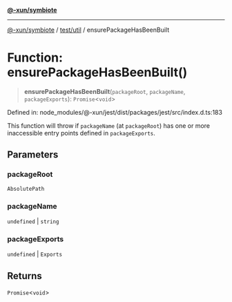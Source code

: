 [**@-xun/symbiote**](../../../README.md)

***

[@-xun/symbiote](../../../README.md) / [test/util](../README.md) / ensurePackageHasBeenBuilt

# Function: ensurePackageHasBeenBuilt()

> **ensurePackageHasBeenBuilt**(`packageRoot`, `packageName`, `packageExports`): `Promise`\<`void`\>

Defined in: node\_modules/@-xun/jest/dist/packages/jest/src/index.d.ts:183

This function will throw if `packageName` (at `packageRoot`) has one or more
inaccessible entry points defined in `packageExports`.

## Parameters

### packageRoot

`AbsolutePath`

### packageName

`undefined` | `string`

### packageExports

`undefined` | `Exports`

## Returns

`Promise`\<`void`\>
